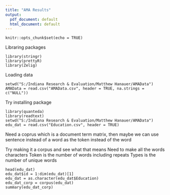 ```yaml
---
title: "AMA Results"
output:
  pdf_document: default
  html_document: default
---
```


```{r setup, include=FALSE}
knitr::opts_chunk$set(echo = TRUE)
```
Libraring packages
```{r}
library(stringr)
library(prettyR)
library(Zelig)
```
Loading data
```{r}
setwd("S:/Indiana Research & Evaluation/Matthew Hanauer/AMAData")
AMAData = read.csv("AMAData.csv", header = TRUE, na.strings = c("NULL"))
```
Try installing package
```{r}
library(quanteda)
library(readtext)
setwd("S:/Indiana Research & Evaluation/Matthew Hanauer/AMAData")
edu_dat = read.csv("Education.csv", header = TRUE)
```
Need a coprus which is a document term matrix, then maybe we can use sentence instead of a word as the token instead of the word

Try making it a corpus and see what that means
Need to make all the words characters
Token is the number of words including repeats
Types is the number of unique words
```{r}
head(edu_dat)
edu_dat$id = 1:dim(edu_dat)[1]
edu_dat = as.character(edu_dat$Education)
edu_dat_corp = corpus(edu_dat)
summary(edu_dat_corp)
```

